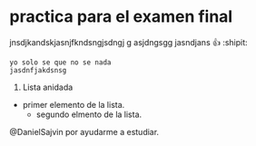 # practica para el examen final
jnsdjkandskjasnjfkndsngjsdngj g asjdngsgg jasndjans :+1: :shipit:
```
yo solo se que no se nada
jasdnfjakdsnsg
```

1. Lista anidada
- primer elemento de la lista.
     - segundo elmento de la lista.


@DanielSajvin por ayudarme a estudiar.